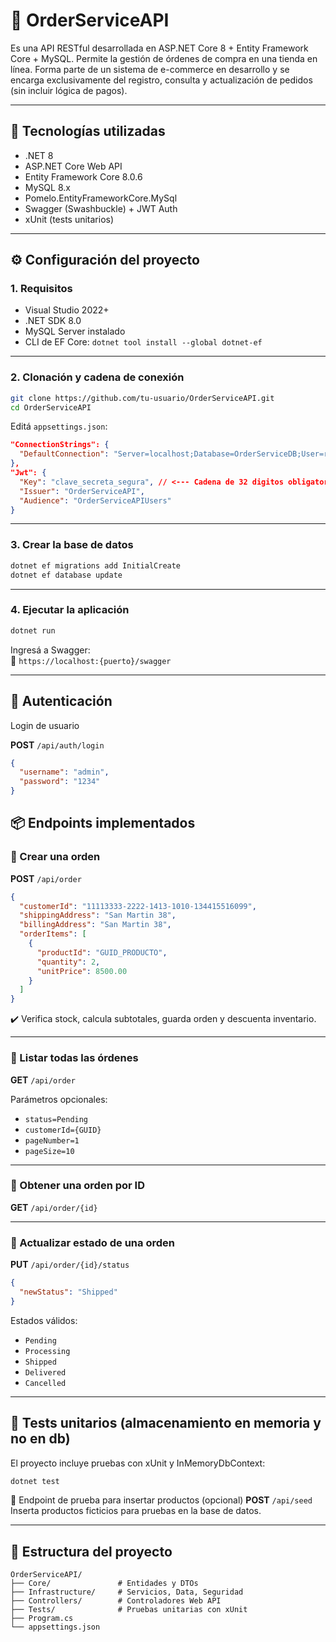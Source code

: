 # 🛒 OrderServiceAPI

Es una API RESTful desarrollada en ASP.NET Core 8 + Entity Framework Core + MySQL. Permite la gestión de órdenes de compra en una tienda en línea. Forma parte de un sistema de e-commerce en desarrollo y se encarga exclusivamente del registro, consulta y actualización de pedidos (sin incluir lógica de pagos).

---

## 🚀 Tecnologías utilizadas

- .NET 8
- ASP.NET Core Web API
- Entity Framework Core 8.0.6
- MySQL 8.x
- Pomelo.EntityFrameworkCore.MySql
- Swagger (Swashbuckle) + JWT Auth
- xUnit (tests unitarios)

---

## ⚙️ Configuración del proyecto

### 1. Requisitos

- Visual Studio 2022+
- .NET SDK 8.0
- MySQL Server instalado
- CLI de EF Core: `dotnet tool install --global dotnet-ef`

---

### 2. Clonación y cadena de conexión

```bash
git clone https://github.com/tu-usuario/OrderServiceAPI.git
cd OrderServiceAPI
```

Editá `appsettings.json`:

```json
"ConnectionStrings": {
  "DefaultConnection": "Server=localhost;Database=OrderServiceDB;User=root;Password=tu_contraseña;"
},
"Jwt": {
  "Key": "clave_secreta_segura", // <--- Cadena de 32 digitos obligatoria
  "Issuer": "OrderServiceAPI",
  "Audience": "OrderServiceAPIUsers"
}
```

---

### 3. Crear la base de datos

```bash
dotnet ef migrations add InitialCreate
dotnet ef database update
```

---

### 4. Ejecutar la aplicación

```bash
dotnet run
```

Ingresá a Swagger:  
📍 `https://localhost:{puerto}/swagger`

---

## 🔑 Autenticación
Login de usuario

**POST** `/api/auth/login`
```json
{
  "username": "admin",
  "password": "1234"
}
```

## 📦 Endpoints implementados

### 🔹 Crear una orden

**POST** `/api/order`

```json
{
  "customerId": "11113333-2222-1413-1010-134415516099",
  "shippingAddress": "San Martin 38",
  "billingAddress": "San Martin 38",
  "orderItems": [
    {
      "productId": "GUID_PRODUCTO",
      "quantity": 2,
      "unitPrice": 8500.00
    }
  ]
}
```

✔️ Verifica stock, calcula subtotales, guarda orden y descuenta inventario.

---

### 🔹 Listar todas las órdenes

**GET** `/api/order`

Parámetros opcionales:

- `status=Pending`
- `customerId={GUID}`
- `pageNumber=1`
- `pageSize=10`

---

### 🔹 Obtener una orden por ID

**GET** `/api/order/{id}`

---

### 🔹 Actualizar estado de una orden

**PUT** `/api/order/{id}/status`

```json
{
  "newStatus": "Shipped"
}
```

Estados válidos:
- `Pending`
- `Processing`
- `Shipped`
- `Delivered`
- `Cancelled`

---

## 🧪 Tests unitarios (almacenamiento en memoria y no en db)
El proyecto incluye pruebas con xUnit y InMemoryDbContext:
```bash
dotnet test
```

🔹 Endpoint de prueba para insertar productos (opcional)
**POST** `/api/seed`
Inserta productos ficticios para pruebas en la base de datos.

---

## 🧠 Estructura del proyecto

```
OrderServiceAPI/
├── Core/               # Entidades y DTOs
├── Infrastructure/     # Servicios, Data, Seguridad
├── Controllers/        # Controladores Web API
├── Tests/              # Pruebas unitarias con xUnit
├── Program.cs
└── appsettings.json
```
